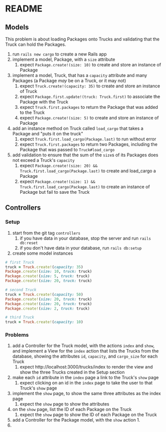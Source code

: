 # README

## Models

This problem is about loading Packages onto Trucks and validating that the Truck can hold the Packages.

1. run `rails new cargo` to create a new Rails app
2. implement a model, Package, with a `size` attribute
   1. expect `Package.create!(size: 10)` to create and store an instance of Package
3. implement a model, Truck, that has a `capacity` attribute and many Packages (a Package _may_ be on a Truck, or it may not)
   1. expect `Truck.create!(capacity: 35)` to create and store an instance of Truck
   2. expect `Package.first.update!(truck: Truck.first)` to associate the Package with the Truck
   3. expect `Truck.first.packages` to return the Package that was added to the Truck
   4. expect `Package.create!(size: 5)` to create and store an instance of Package
4. add an instance method on Truck called `load_cargo` that takes a Package and "puts it on the truck"
   1. expect `Truck.first.load_cargo(Package.last)` to run without error
   2. expect `Truck.first.packages` to return two Packages, including the Package that was passed to `Truck#load_cargo`
5. add validation to ensure that the sum of the `size`s of its Packages does not exceed a Truck's `capacity`
   1. expect `Package.create!(size: 20) && Truck.first.load_cargo(Package.last)` to create and load_cargo a Package
   2. expect `Package.create!(size: 1) && Truck.first.load_cargo(Package.last)` to create an instance of Package but fail to save the Truck

## Controllers

### Setup

1. start from the git tag `controllers`
   1. if you have data in your database, stop the server and run `rails db:reset`
   2. if you don't have data in your database, run `rails db:setup`
2. create some model instances

```ruby
# first Truck
truck = Truck.create!(capacity: 35)
Package.create!(size: 10, truck: truck)
Package.create!(size: 5, truck: truck)
Package.create!(size: 20, truck: truck)

# second Truck
truck = Truck.create!(capacity: 50)
Package.create!(size: 20, truck: truck)
Package.create!(size: 20, truck: truck)
Package.create!(size: 2, truck: truck)

# third Truck
truck = Truck.create!(capacity: 10)
```

### Problems

1. add a Controller for the Truck model, with the actions `index` and `show`, and implement a View for the `index` action that lists the Trucks from the database, showing the attributes `id`, `capacity`, and `cargo_size` for each Truck
   1. expect http://localhost:3000/trucks/index to render the view and show the three Trucks created in the Setup section
2. make each `id` attribute in the `index` page a link to the Truck's `show` page
   1. expect clicking on an id in the `index` page to take the user to that Truck's `show` page
3. implement the `show` page, to show the same three attributes as the index page
   1. expect the `show` page to show the attributes
4. on the `show` page, list the ID of each Package on the Truck
   1. expect the `show` page to show the ID of each Package on the Truck
5. add a Controller for the Package model, with the `show` action
   1. 
6. 
